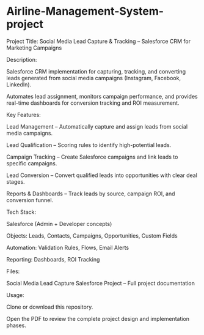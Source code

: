# Airline-Management-System-project


Project Title: Social Media Lead Capture & Tracking – Salesforce CRM for Marketing Campaigns

Description:

Salesforce CRM implementation for capturing, tracking, and converting leads generated from social media campaigns (Instagram, Facebook, LinkedIn).

Automates lead assignment, monitors campaign performance, and provides real-time dashboards for conversion tracking and ROI measurement.

Key Features:

Lead Management – Automatically capture and assign leads from social media campaigns.

Lead Qualification – Scoring rules to identify high-potential leads.

Campaign Tracking – Create Salesforce campaigns and link leads to specific campaigns.

Lead Conversion – Convert qualified leads into opportunities with clear deal stages.

Reports & Dashboards – Track leads by source, campaign ROI, and conversion funnel.

Tech Stack:

Salesforce (Admin + Developer concepts)

Objects: Leads, Contacts, Campaigns, Opportunities, Custom Fields

Automation: Validation Rules, Flows, Email Alerts

Reporting: Dashboards, ROI Tracking

Files:

Social Media Lead Capture Salesforce Project – Full project documentation

Usage:

Clone or download this repository.

Open the PDF to review the complete project design and implementation phases.
